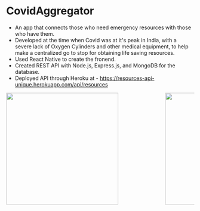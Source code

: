 # CovidAggregator

* An app that connects those who need emergency resources with those who have them. 
* Developed at the time when Covid was at it's peak in India, with a severe lack of Oxygen Cylinders and 
  other medical equipment, to help make a centralized go to stop for obtaining life saving resources.
* Used React Native to create the fronend.
* Created REST API with Node.js, Express.js, and MongoDB for the database.
* Deployed API through Heroku at - https://resources-api-unique.herokuapp.com/api/resources 


<pre><img src="https://user-images.githubusercontent.com/77151703/133162987-b9b2c83d-66d8-4236-9ef3-1e809eb53727.jpg" width="300">               <img src="https://user-images.githubusercontent.com/77151703/133163020-5b1ce121-ab6f-4a18-8a3a-9ef5aca4ed19.jpg" width="300">              <img src="https://user-images.githubusercontent.com/77151703/133163028-0e46ef57-aec0-41b7-acaf-b9a92673e168.jpg" width="300">
</pre>
